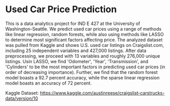 # Used Car Price Prediction

This is a data analytics project for IND E 427 at the University of Washington-Seattle. We predict used car prices using a range of methods like linear regression, random forests, while also using methods like LASSO to determine most significant factors affecting price. The analyzed dataset was pulled from Kaggle and shows U.S. used car listings on Craigslist.com, including 25 independent variables and 427,000 listings. After data preprocessing, we proceed with 13 variables and roughly 276,000 unique listings. Usin LASSO, we find 'Odometer', 'Year', 'Transmission', and 'Cylinders' to be the most important factors in predicting used car prices (in order of decreasing importance). Further, we find that the random forest model boasts a 92.7 percent accuracy, while the sparse linear regression model boasts an accuracy of 72 percent.

Kaggle Dataset: https://www.kaggle.com/austinreese/craigslist-carstrucks-data/version/10
